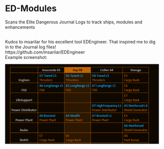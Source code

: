 # ED-Modules
Scans the Elite Dangerous Journal Logs to track ships, modules and enhancements

<br>
Kudos to msarilar for his excellent tool EDEngineer.  That inspired me to dig in to the Journal log files!<br>
https://github.com/msarilar/EDEngineer

<br>
Example screenshot:

![Alt text](/Screenshot.png?raw=true "Optional Title")
